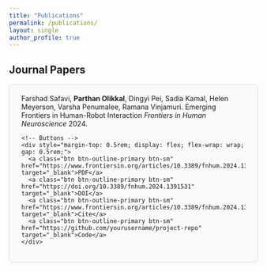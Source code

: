 ```yaml
---
title: "Publications"
permalink: /publications/
layout: single
author_profile: true
---
```


<h2>Journal Papers</h2>

<!-- Tile-style publication block -->
<div style="display: flex; flex-direction: column; gap: 1.5rem;">

  <!-- Publication 1 -->
  <div style="border: 1px solid #e0e0e0; border-radius: 8px; padding: 1.2rem 1.5rem; background: #fafafa; box-shadow: 0 2px 6px rgba(0,0,0,0.05);">
    <p style="margin: 0 0 0.5rem 0;">
      Farshad Safavi, <strong>Parthan Olikkal</strong>, Dingyi Pei, Sadia Kamal, Helen Meyerson, Varsha Penumalee, Ramana Vinjamuri.
      Emerging Frontiers in Human-Robot Interaction
      <em>Frontiers in Human Neuroscience</em> 2024.
    </p>
    
    <!-- Buttons -->
    <div style="margin-top: 0.5rem; display: flex; flex-wrap: wrap; gap: 0.5rem;">
      <a class="btn btn-outline-primary btn-sm" href="https://www.frontiersin.org/articles/10.3389/fnhum.2024.1391531/pdf" target="_blank">PDF</a>
      <a class="btn btn-outline-primary btn-sm" href="https://doi.org/10.3389/fnhum.2024.1391531" target="_blank">DOI</a>
      <a class="btn btn-outline-primary btn-sm" href="https://www.frontiersin.org/articles/10.3389/fnhum.2024.1391531/full#references" target="_blank">Cite</a>
      <a class="btn btn-outline-primary btn-sm" href="https://github.com/yourusername/project-repo" target="_blank">Code</a>
    </div>
  </div>

  <!-- Additional publications can be added similarly -->
  
</div>
